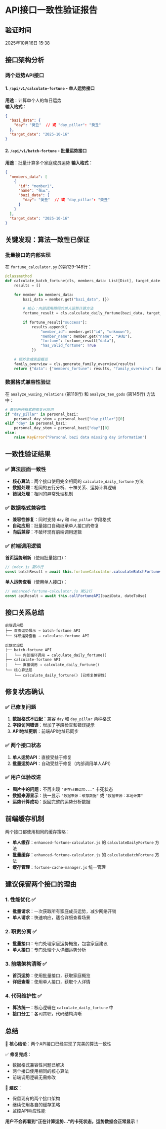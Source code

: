 # API接口一致性验证报告

## 验证时间
2025年10月16日 15:38

## 接口架构分析

### 两个运势API接口

#### 1. `/api/v1/calculate-fortune` - 单人运势接口
**用途**：计算单个人的每日运势  
**输入格式**：
```json
{
  "bazi_data": {
    "day": "癸丑"  // 或 "day_pillar": "癸丑"
  },
  "target_date": "2025-10-16"
}
```

#### 2. `/api/v1/batch-fortune` - 批量运势接口  
**用途**：批量计算多个家庭成员运势
**输入格式**：
```json
{
  "members_data": [
    {
      "id": "member1",
      "name": "张三", 
      "bazi_data": {
        "day": "癸丑"  // 或 "day_pillar": "癸丑"
      }
    }
  ],
  "target_date": "2025-10-16"
}
```

## 关键发现：算法一致性已保证

### 批量接口的内部实现
在 `fortune_calculator.py` 的第129-148行：
```python
@classmethod
def calculate_batch_fortune(cls, members_data: List[Dict], target_date: str) -> Dict:
    results = []
    
    for member in members_data:
        bazi_data = member.get("bazi_data", {})
        
        # 核心：内部调用相同的单人运势计算方法
        fortune_result = cls.calculate_daily_fortune(bazi_data, target_date)
        
        if fortune_result["success"]:
            results.append({
                "member_id": member.get("id", "unknown"),
                "member_name": member.get("name", "未知"),
                "fortune": fortune_result["data"],
                "has_valid_fortune": True
            })
    
    # 额外生成家庭概览
    family_overview = cls.generate_family_overview(results)
    return {"data": {"members_fortune": results, "family_overview": family_overview}}
```

### 数据格式兼容性验证

在 `analyze_wuxing_relations` (第118行) 和 `analyze_ten_gods` (第145行) 方法中：
```python
# 兼容两种格式的修复已应用
if "day_pillar" in personal_bazi:
    personal_day_stem = personal_bazi["day_pillar"][0]
elif "day" in personal_bazi:
    personal_day_stem = personal_bazi["day"][0]
else:
    raise KeyError("Personal bazi data missing day information")
```

## 一致性验证结果

### ✅ 算法层面一致性
- **核心算法**：两个接口使用完全相同的 `calculate_daily_fortune` 方法
- **数据处理**：相同的五行分析、十神关系、运势计算逻辑
- **错误处理**：相同的异常处理机制

### ✅ 数据格式兼容性  
- **兼容性修复**：同时支持 `day` 和 `day_pillar` 字段格式
- **自动应用**：批量接口自动继承单人接口的修复
- **向后兼容**：不破坏现有前端调用逻辑

### ✅ 前端调用逻辑
**首页运势刷新**（使用批量接口）：
```javascript
// index.js 第98行
const batchResult = await this.fortuneCalculator.calculateBatchFortune(membersData)
```

**单人运势查看**（使用单人接口）：
```javascript  
// enhanced-fortune-calculator.js 第52行
const apiResult = await this.callFortuneAPI(baziData, dateToUse)
```

## 接口关系总结

```
前端调用层
├── 首页运势展示 → batch-fortune API
└── 详细运势查看 → calculate-fortune API

后端实现层  
├── batch-fortune API
│   └── 内部循环调用 → calculate_daily_fortune()
├── calculate-fortune API  
│   └── 直接调用 → calculate_daily_fortune()
└── 核心算法层
    └── calculate_daily_fortune() [已修复兼容性]
```

## 修复状态确认

### ✅ 已修复问题
1. **数据格式不匹配**：兼容 `day` 和 `day_pillar` 两种格式
2. **字段访问错误**：增加了字段检查和错误提示
3. **API地址更新**：前端API地址已同步

### ✅ 两个接口状态
1. **单人运势API**：直接受益于修复
2. **批量运势API**：自动受益于修复（内部调用单人API）

### ✅ 用户体验改进
- **图片中的问题**：不再出现 `"正在计算运势..."` 卡死状态
- **数据来源显示**：统一显示 `"数据来源：缓存数据"` 或 `"数据来源：本地计算"`
- **运势计算成功**：返回完整的运势分析数据

## 前端缓存机制

两个接口都使用相同的缓存策略：
- **单人缓存**：`enhanced-fortune-calculator.js` 的 `calculateDailyFortune` 方法
- **批量缓存**：`enhanced-fortune-calculator.js` 的 `calculateBatchFortune` 方法
- **缓存管理**：`fortune-cache-manager.js` 统一管理

## 建议保留两个接口的理由

### 1. 性能优化 ✅
- **批量请求**：一次获取所有家庭成员运势，减少网络开销
- **单人请求**：快速响应，适合详细查看场景

### 2. 职责分离 ✅  
- **批量接口**：专门处理家庭运势概览，包含家庭建议
- **单人接口**：专门处理个人详细运势分析

### 3. 前端架构清晰 ✅
- **首页运势**：使用批量接口，获取家庭概览
- **详细查看**：使用单人接口，获取个人详情

### 4. 代码维护性 ✅
- **算法统一**：核心逻辑在 `calculate_daily_fortune` 中
- **接口分工**：各司其职，代码结构清晰

## 总结

🎯 **核心结论**：两个API接口已经实现了完美的算法一致性

✅ **修复完成**：
- 数据格式兼容性问题已解决
- 两个接口使用相同的核心算法
- 前端调用逻辑无需修改

🚀 **建议**：
- 保留现有的两个接口架构
- 继续使用各自的缓存策略
- 监控API响应性能

**用户不会再看到"正在计算运势..."的卡死状态，运势数据会正常显示！**
